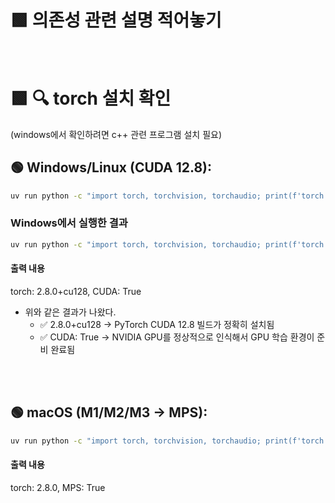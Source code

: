 # 🟩 의존성 관련 설명 적어놓기  

<br>

# 🟩 🔍 torch 설치 확인  
(windows에서 확인하려면 c++ 관련 프로그램 설치 필요)  

## 🟢 Windows/Linux (CUDA 12.8):  
```bash
uv run python -c "import torch, torchvision, torchaudio; print(f'torch: {torch.__version__}, CUDA: {torch.cuda.is_available()}')"  
```

### Windows에서 실행한 결과  
```bash
uv run python -c "import torch, torchvision, torchaudio; print(f'torch: {torch.__version__}, CUDA: {torch.cuda.is_available()}')"  
```

#### 출력 내용  
torch: 2.8.0+cu128, CUDA: True  

- 위와 같은 결과가 나왔다.  
    - ✅ 2.8.0+cu128 → PyTorch CUDA 12.8 빌드가 정확히 설치됨  
    - ✅ CUDA: True → NVIDIA GPU를 정상적으로 인식해서 GPU 학습 환경이 준비 완료됨  



<br><br>

## 🟢 macOS (M1/M2/M3 → MPS):  
```bash
uv run python -c "import torch, torchvision, torchaudio; print(f'torch: {torch.__version__}, MPS: {torch.backends.mps.is_available()}')"  
```

#### 출력 내용  
torch: 2.8.0, MPS: True  